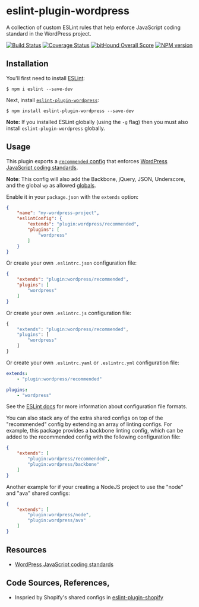 # eslint-plugin-wordpress

A collection of custom ESLint rules that help enforce JavaScript coding standard in the WordPress project.

[![Build Status](https://api.travis-ci.org/WordPress-Coding-Standards/eslint-plugin-wordpress.svg?branch=master)](https://travis-ci.org/WordPress-Coding-Standards/eslint-plugin-wordpress) [![Coverage Status](https://coveralls.io/repos/github/ntwb/eslint-plugin-wordpress/badge.svg?branch=master)](https://coveralls.io/github/ntwb/eslint-plugin-wordpress?branch=master) [![bitHound Overall Score](https://www.bithound.io/github/WordPress-Coding-Standards/eslint-plugin-wordpress/badges/score.svg)](https://www.bithound.io/github/WordPress-Coding-Standards/eslint-plugin-wordpress) [![NPM version](http://img.shields.io/npm/v/eslint-plugin-wordpress.svg)](https://www.npmjs.org/package/eslint-plugin-wordpress)

## Installation

You'll first need to install [ESLint](http://eslint.org):

```
$ npm i eslint --save-dev
```

Next, install [`eslint-plugin-wordpress`](https://github.com/WordPress-Coding-Standards/eslint-plugin-wordpress):

```
$ npm install eslint-plugin-wordpress --save-dev
```

**Note:** If you installed ESLint globally (using the `-g` flag) then you must also install `eslint-plugin-wordpress` globally.

## Usage

This plugin exports a [`recommended` config](index.js) that enforces [WordPress JavaScript coding standards](https://make.wordpress.org/core/handbook/best-practices/coding-standards/javascript/).

**Note**: This config will also add the Backbone, jQuery, JSON, Underscore, and the global `wp` as allowed [globals](http://eslint.org/docs/user-guide/configuring#specifying-globals).

Enable it in your `package.json` with the `extends` option:

```json
{
	"name": "my-wordpress-project",
	"eslintConfig": {
		"extends": "plugin:wordpress/recommended",
		"plugins": [
			"wordpress"
		]
	}
}
```

Or create your own `.eslintrc.json` configuration file:

```json
{
	"extends": "plugin:wordpress/recommended",
	"plugins": [
		"wordpress"
	]
}
```

Or create your own `.eslintrc.js` configuration file:

```js
{
	"extends": "plugin:wordpress/recommended",
	"plugins": [
		"wordpress"
	]
}
```

Or create your own `.eslintrc.yaml` or `.eslintrc.yml` configuration file:

```yaml
extends:
	- "plugin:wordpress/recommended"

plugins:
	- "wordpress"
```

See the [ESLint docs](http://eslint.org/docs/user-guide/configuring.html#configuration-file-formats) for more information about configuration file formats.


You can also stack any of the extra shared configs on top of the "recommended" config by extending an array of linting configs. For example, this package provides a backbone linting config, which can be added to the recommended config with the following configuration file:

```json
{
	"extends": [
		"plugin:wordpress/recommended",
		"plugin:wordpress/backbone"
	]
}
```

Another example for if your creating a NodeJS project to use the "node" and "ava" shared configs:

```json
{
	"extends": [
		"plugin:wordpress/node",
		"plugin:wordpress/ava"
	]
}
```
## Resources

- [WordPress JavaScript coding standards](https://make.wordpress.org/core/handbook/best-practices/coding-standards/javascript/)

## Code Sources, References, 

- Inspried by Shopify's shared configs in [eslint-plugin-shopify](https://github.com/Shopify/javascript/tree/master/packages/eslint-plugin-shopify)
